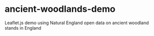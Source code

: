 # ancient-woodlands-demo
Leaflet.js demo using Natural England open data on ancient woodland stands in England
